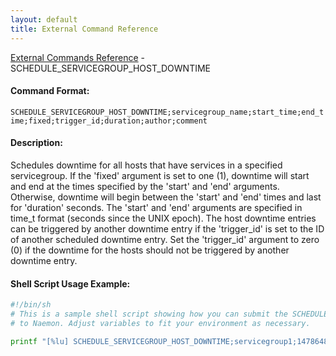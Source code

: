 ```yaml
---
layout: default
title: External Command Reference
---
```


<!--
************************************************
* AUTO GENERATED PAGE - USE ./update SCRIPT
************************************************
-->

<span class="glyphicon glyphicon-arrow-up"></span><a href="index.html"> External Commands Reference</a> - SCHEDULE_SERVICEGROUP_HOST_DOWNTIME<br>


#### Command Format:

`SCHEDULE_SERVICEGROUP_HOST_DOWNTIME;servicegroup_name;start_time;end_time;fixed;trigger_id;duration;author;comment`

#### Description:

Schedules downtime for all hosts that have services in a specified servicegroup. If the 'fixed' argument is set to one (1), downtime will start and end at the times specified by the 'start' and 'end' arguments. Otherwise, downtime will begin between the 'start' and 'end' times and last for 'duration' seconds. The 'start' and 'end' arguments are specified in time_t format (seconds since the UNIX epoch). The host downtime entries can be triggered by another downtime entry if the 'trigger_id' is set to the ID of another scheduled downtime entry. Set the 'trigger_id' argument to zero (0) if the downtime for the hosts should not be triggered by another downtime entry.

#### Shell Script Usage Example:

```sh
#!/bin/sh
# This is a sample shell script showing how you can submit the SCHEDULE_SERVICEGROUP_HOST_DOWNTIME command
# to Naemon. Adjust variables to fit your environment as necessary.

printf "[%lu] SCHEDULE_SERVICEGROUP_HOST_DOWNTIME;servicegroup1;1478648441;1478638441;1;0;3600;naemonadmin;This is an example comment.\n" `date +%s` > /var/lib/naemon/naemon.cmd
```



